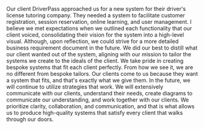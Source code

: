 Our client DriverPass approached us for a new system for their driver's license tutoring company. They needed a system to facilitate customer registration, session reservation, online learning, and user management.
I believe we met expectations when we outlined each functionality that our client voiced, consolidating their vision for the system into a high-level visual. Although, upon reflection, we could strive for a more detailed business requirement document in the future.
We did our best to distill what our client wanted out of the system, aligning with our mission to tailor the systems we create to the ideals of the client. We take pride in creating bespoke systems that fit each client perfectly. From how we see it, we are no different from bespoke tailors. 
Our clients come to us because they want a system that fits, and that's exactly what we give them. In the future, we will continue to utilize strategies that work. We will extensively communicate with our clients, understand their needs, create diagrams to communicate our understanding, and work together with our clients.
We prioritize clarity, collaboration, and communication, and that is what allows us to produce high-quality systems that satisfy every client that walks through our doors.
